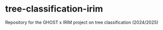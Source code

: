 # tree-classification-irim
Repository for the GHOST x IRIM project on tree classification (2024/2025)
